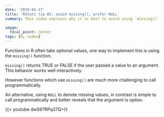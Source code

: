 ```yaml
---
date: '2019-04-17'
title: 'RStats tip #2: avoid missing(), prefer NULL'
summary: This video explains why it is best to avoid using `missing()` when writing R functions.

image:
  focal_point: Center
tags: [R, video]
---
```


Functions in R often take optional values, one way to implement this is using
the `missing()` function.

`missing()` returns TRUE or FALSE if the user passed a value to an argument.
This behavior works well interactively.

However functions which use `missing()` are much more challenging to call
programmatically.

An alternative, using `NULL` to denote missing values, in contrast is simple to
call programmatically and better reveals that the argument is option.

{{< youtube dwS67RPq37Q>}}
